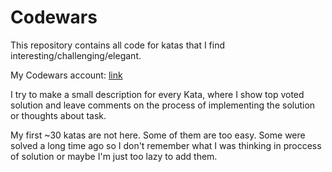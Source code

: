 # Codewars
This repository contains all code for katas that I find interesting/challenging/elegant.

My Codewars account: [link](https://www.codewars.com/users/osovv)

I try to make a small description for every Kata, where I show top voted solution and leave comments on the process of implementing the solution or  thoughts about task.

My first ~30 katas are not here. Some of them are too easy. Some were solved a long time ago so I don't remember what I was thinking in proccess of solution or maybe I'm just too lazy to add them.